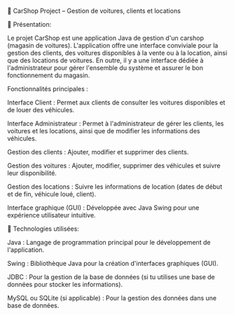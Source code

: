 🚗 CarShop Project – Gestion de voitures, clients et locations

🚀 Présentation:

Le projet CarShop est une application Java de gestion d'un carshop (magasin de voitures). L'application offre une interface conviviale pour la gestion des clients, des voitures disponibles à la vente ou à la location, ainsi que des locations de voitures. En outre, il y a une interface dédiée à l'administrateur pour gérer l'ensemble du système et assurer le bon fonctionnement du magasin.

Fonctionnalités principales :

Interface Client : Permet aux clients de consulter les voitures disponibles et de louer des véhicules.

Interface Administrateur : Permet à l'administrateur de gérer les clients, les voitures et les locations, ainsi que de modifier les informations des véhicules.

Gestion des clients : Ajouter, modifier et supprimer des clients.

Gestion des voitures : Ajouter, modifier, supprimer des véhicules et suivre leur disponibilité.

Gestion des locations : Suivre les informations de location (dates de début et de fin, véhicule loué, client).

Interface graphique (GUI) : Développée avec Java Swing pour une expérience utilisateur intuitive.

🔧 Technologies utilisées:

Java : Langage de programmation principal pour le développement de l'application.

Swing : Bibliothèque Java pour la création d'interfaces graphiques (GUI).

JDBC : Pour la gestion de la base de données (si tu utilises une base de données pour stocker les informations).

MySQL ou SQLite (si applicable) : Pour la gestion des données dans une base de données.
